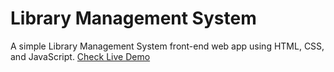 # Library Management System
A simple Library Management System front-end web app using HTML, CSS, and JavaScript.
[Check Live Demo](https://muhamad-mamoun.github.io/library-management-system/)
